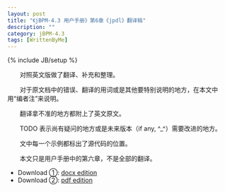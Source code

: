 ```yaml
---
layout: post
title: "《jBPM-4.3 用户手册》第6章《jpdl》翻译稿"
description: ""
category: jBPM-4.3
tags: [WrittenByMe]
---
```

{% include JB/setup %}

　　对照英文版做了翻译、补充和整理。  

　　对于原文档中的错误、翻译的用词或是其他要特别说明的地方，在本文中用“编者注”来说明。  

　　翻译拿不准的地方都附上了英文原文。  

　　TODO 表示尚有疑问的地方或是未来版本（if any, ^_^）需要改进的地方。  

　　文中每一个示例都标出了源代码的位置。  

　　本文只是用户手册中的第六章，不是全部的翻译。  

* Download ①: [docx edition](https://eovctg.bn1.livefilestore.com/y2mesAhLwoyudW7LDSWz_Fkwiy9Lp7bU07Ax3MUURtclofKUAVEw4bIQArbmL4mj3GyKi-8jF_RgpRubyrkw97f5FJPkJ4dVjKqEtMB1-MleVs/jBPM-4.3-jpdl.docx?download&psid=1)  
* Download ②: [pdf edition](https://eovctg.bn1301.livefilestore.com/y2m_-1dlbeUZBnIIgu_TwVGUORfS-NIXo3bZRFMNzd0kJu0ZKl7dZOolCEVqY4cUl3lM0TSdVksQlCd1X8yIp1jZ1wm77cPAbXexfaJuUSP_pg/jBPM-4.3-jpdl.pdf?download&psid=1)

